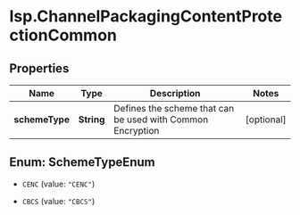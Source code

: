 # Isp.ChannelPackagingContentProtectionCommon

## Properties

Name | Type | Description | Notes
------------ | ------------- | ------------- | -------------
**schemeType** | **String** | Defines the scheme that can be used with Common Encryption | [optional] 



## Enum: SchemeTypeEnum


* `CENC` (value: `"CENC"`)

* `CBCS` (value: `"CBCS"`)




